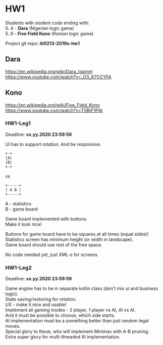 # HW1

Students with student code ending with:  
0..4 - **Dara** (Nigerian logic game)  
5..9 - **Five Field Kono** (Korean logic game)  

Project git repo: **iti0213-2019s-hw1**  

## Dara

https://en.wikipedia.org/wiki/Dara_(game)  
https://www.youtube.com/watch?v=_O3_K7CCYFA  

## Kono

https://en.wikipedia.org/wiki/Five_Field_Kono  
https://www.youtube.com/watch?v=T1lBtF1Pilk

### HW1-Leg1

Deadline: **xx.yy.2020 23:59:59**  

UI has to support rotation. And be responsive.  

```plaintext
+-+
|A|  
|B|
+-+  
```

vs  

```plaintext
+-----+
| A B |
+-----+
```

A - statistics  
B - game board  

Game board implemented with buttons.  
Make it look nice!  

Buttons for game board have to be squares at all times (equal sides)!  
Statistics screen has minimum height (or width in landscape).  
Game board should use rest of the free space.  

No code needed yet, just XML-s for screens.  

### HW1-Leg2

Deadline: **xx.yy.2020 23:59:59**  

Game engine has to be in separate kotlin class (don't mix ui and business logic).  
State saving/restoring for rotation.  
UX - make it nice and usable!  
Implement all gaming modes - 2 player, 1 player vs AI, AI vs AI.  
And it must be possible to choose, which side starts.  
AI implementation must be a something better than just random legal moves.  
Special glory to these, who will implement Minimax with A-B pruning.  
Extra super glory for multi-threaded AI implementation.  